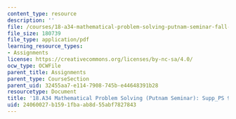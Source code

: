 ```yaml
---
content_type: resource
description: ''
file: /courses/18-a34-mathematical-problem-solving-putnam-seminar-fall-2018/24060027b1591fbaab8d55abf7827843_MIT18_A34F18Supp9.pdf
file_size: 180739
file_type: application/pdf
learning_resource_types:
- Assignments
license: https://creativecommons.org/licenses/by-nc-sa/4.0/
ocw_type: OCWFile
parent_title: Assignments
parent_type: CourseSection
parent_uid: 32455aa7-e114-7908-745b-e44648391b28
resourcetype: Document
title: '18.A34 Mathematical Problem Solving (Putnam Seminar): Supp_PS 9'
uid: 24060027-b159-1fba-ab8d-55abf7827843
---
```

